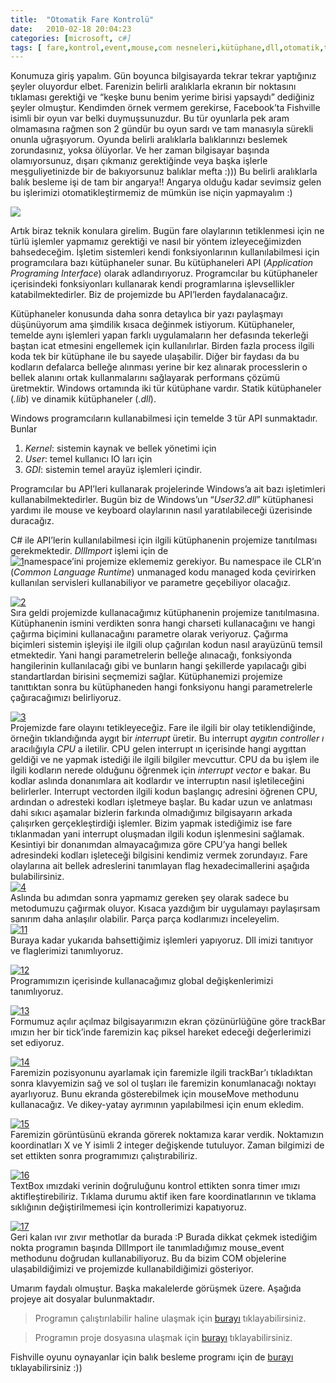 ```yaml
---
title:  "Otomatik Fare Kontrolü"
date:   2010-02-18 20:04:23
categories: [microsoft, c#]
tags: [ fare,kontrol,event,mouse,com nesneleri,kütüphane,dll,otomatik,tıkla,interopservices, API, balık, besleme,cem, com nesneleri, dll, event, fare, fishville, kontrol, kütüphane, mehmet, mouse, otomatik, tıkla, tıklama, yücel]
---
```




Konumuza giriş yapalım. Gün boyunca bilgisayarda tekrar tekrar yaptığınız şeyler oluyordur elbet. Farenizin belirli aralıklarla ekranın bir noktasını tıklaması gerektiği ve “keşke bunu benim yerime birisi yapsaydı” dediğiniz şeyler olmuştur. Kendimden örnek vermem gerekirse, Facebook’ta Fishville isimli bir oyun var belki duymuşsunuzdur. Bu tür oyunlarla pek aram olmamasına rağmen son 2 gündür bu oyun sardı ve tam manasıyla sürekli onunla uğraşıyorum. Oyunda belirli aralıklarla balıklarınızı beslemek zorundasınız, yoksa ölüyorlar. Ve her zaman bilgisayar başında olamıyorsunuz, dışarı çıkmanız gerektiğinde veya başka işlerle meşguliyetinizde bir de bakıyorsunuz balıklar mefta :))) Bu belirli aralıklarla balık besleme işi de tam bir angarya!! Angarya olduğu kadar sevimsiz gelen bu işlerimizi otomatikleştirmemiz de mümkün ise niçin yapmayalım :)  
  
[![](http://1.bp.blogspot.com/_-PvBeE2cwcg/S3ysfLw-XuI/AAAAAAAAAI8/99Kg4w1vgec/s200/mighty-mouse.jpg)](http://1.bp.blogspot.com/_-PvBeE2cwcg/S3ysfLw-XuI/AAAAAAAAAI8/99Kg4w1vgec/s1600-h/mighty-mouse.jpg)

Artık biraz teknik konulara girelim. Bugün fare olaylarının tetiklenmesi için ne türlü işlemler yapmamız gerektiği ve nasıl bir yöntem izleyeceğimizden bahsedeceğim. İşletim sistemleri kendi fonksiyonlarının kullanılabilmesi için programcılara bazı kütüphaneler sunar. Bu kütüphaneleri API (_Application Programing Interface_) olarak adlandırıyoruz. Programcılar bu kütüphaneler içerisindeki fonksiyonları kullanarak kendi programlarına işlevsellikler katabilmektedirler. Biz de projemizde bu API’lerden faydalanacağız.  

  
Kütüphaneler konusunda daha sonra detaylıca bir yazı paylaşmayı düşünüyorum ama şimdilik kısaca değinmek istiyorum. Kütüphaneler, temelde aynı işlemleri yapan farklı uygulamaların her defasında tekerleği baştan icat etmesini engellemek için kullanılırlar. Birden fazla process ilgili koda tek bir kütüphane ile bu sayede ulaşabilir. Diğer bir faydası da bu kodların defalarca belleğe alınması yerine bir kez alınarak processlerin o bellek alanını ortak kullanmalarını sağlayarak performans çözümü üretmektir. Windows ortamında iki tür kütüphane vardır. Statik kütüphaneler (_.lib_) ve dinamik kütüphaneler (_.dll_).  
  
Windows programcıların kullanabilmesi için temelde 3 tür API sunmaktadır. Bunlar  

1.  _Kernel_: sistemin kaynak ve bellek yönetimi için
2.  _User_: temel kullanıcı IO ları için
3.  _GDI_: sistemin temel arayüz işlemleri içindir.

Programcılar bu API’leri kullanarak projelerinde Windows’a ait bazı işletimleri kullanabilmektedirler. Bugün biz de Windows’un “_User32.dll_” kütüphanesi yardımı ile mouse ve keyboard olaylarının nasıl yaratılabileceği üzerisinde duracağız.  
  
C# ile API’lerin kullanılabilmesi için ilgili kütüphanenin projemize tanıtılması gerekmektedir. _DllImport_ işlemi için de  
[![1](http://lh4.ggpht.com/_-PvBeE2cwcg/S3ync0Dg9AI/AAAAAAAAAHo/6hRRrX5D6O0/1_thumb.png?imgmax=800 "1")](http://lh3.ggpht.com/_-PvBeE2cwcg/S3yncQORPgI/AAAAAAAAAHk/fLpl6oLWT9A/s1600-h/12.png)namespace’ini projemize eklememiz gerekiyor. Bu namespace ile CLR’ın (_Common Language Runtime_) unmanaged kodu managed koda çevirirken kullanılan servisleri kullanabiliyor ve parametre geçebiliyor olacağız.  
  
[![2](http://lh3.ggpht.com/_-PvBeE2cwcg/S3yneEue1DI/AAAAAAAAAHw/s_rxNghZBzs/2_thumb%5B6%5D.png?imgmax=800 "2")](http://lh6.ggpht.com/_-PvBeE2cwcg/S3yndfcMtXI/AAAAAAAAAHs/-dIZPwW5JOo/s1600-h/2%5B6%5D.png)  
Sıra geldi projemizde kullanacağımız kütüphanenin projemize tanıtılmasına. Kütüphanenin ismini verdikten sonra hangi charseti kullanacağını ve hangi çağırma biçimini kullanacağını parametre olarak veriyoruz. Çağırma biçimleri sistemin işleyişi ile ilgili olup çağırılan kodun nasıl arayüzünü temsil etmektedir. Yani hangi parametrelerin belleğe alınacağı, fonksiyonda hangilerinin kullanılacağı gibi ve bunların hangi şekillerde yapılacağı gibi standartlardan birisini seçmemizi sağlar. Kütüphanemizi projemize tanıttıktan sonra bu kütüphaneden hangi fonksiyonu hangi parametrelerle çağıracağımızı belirliyoruz.  
  
[![3](http://lh5.ggpht.com/_-PvBeE2cwcg/S3ynfipSehI/AAAAAAAAAH4/6xoT5ZZ7PIM/3_thumb%5B3%5D.png?imgmax=800 "3")](http://lh3.ggpht.com/_-PvBeE2cwcg/S3ynerCMhTI/AAAAAAAAAH0/bgkS_dpSa-U/s1600-h/3%5B4%5D.png)  
Projemizde fare olayını tetikleyeceğiz. Fare ile ilgili bir olay tetiklendiğinde, örneğin tıklandığında aygıt bir _interrupt_ üretir. Bu interrupt _aygıtın controller ı_ aracılığıyla _CPU_ a iletilir. CPU gelen interrupt ın içerisinde hangi aygıttan geldiği ve ne yapmak istediği ile ilgili bilgiler mevcuttur. CPU da bu işlem ile ilgili kodların nerede olduğunu öğrenmek için _interrupt vector_ e bakar. Bu kodlar aslında donanımlara ait kodlardır ve interruptın nasıl işletileceğini belirlerler. Interrupt vectorden ilgili kodun başlangıç adresini öğrenen CPU, ardından o adresteki kodları işletmeye başlar. Bu kadar uzun ve anlatması dahi sıkıcı aşamalar bizlerin farkında olmadığımız bilgisayarın arkada çalışırken gerçekleştirdiği işlemler. Bizim yapmak istediğimiz ise fare tıklanmadan yani interrupt oluşmadan ilgili kodun işlenmesini sağlamak. Kesintiyi bir donanımdan almayacağımıza göre CPU’ya hangi bellek adresindeki kodları işleteceği bilgisini kendimiz vermek zorundayız. Fare olaylarına ait bellek adreslerini tanımlayan flag hexadecimallerini aşağıda bulabilirsiniz.  
[![4](http://lh6.ggpht.com/_-PvBeE2cwcg/S3yngvq_B6I/AAAAAAAAAIA/93BHoec_K0w/4_thumb%5B2%5D.png?imgmax=800 "4")](http://lh5.ggpht.com/_-PvBeE2cwcg/S3yngB38aWI/AAAAAAAAAH8/M-6bTM9_zow/s1600-h/4%5B6%5D.png)  
Aslında bu adımdan sonra yapmamız gereken şey olarak sadece bu metodumuzu çağırmak oluyor. Kısaca yazdığım bir uygulamayı paylaşırsam sanırım daha anlaşılır olabilir. Parça parça kodlarımızı inceleyelim.  
[![11](http://lh3.ggpht.com/_-PvBeE2cwcg/S3ynjWKN8-I/AAAAAAAAAII/27ouEGI8pqA/11_thumb%5B14%5D.png?imgmax=800 "11")](http://lh6.ggpht.com/_-PvBeE2cwcg/S3ynh1KaY3I/AAAAAAAAAIE/LCH5Of0hC5w/s1600-h/11%5B20%5D.png)    
Buraya kadar yukarıda bahsettiğimiz işlemleri yapıyoruz. Dll imizi tanıtıyor ve flaglerimizi tanımlıyoruz.  
  
  
[![12](http://lh4.ggpht.com/_-PvBeE2cwcg/S3ynlSKOxgI/AAAAAAAAAIQ/PovDEoj4h4o/12_thumb%5B7%5D.png?imgmax=800 "12")](http://lh4.ggpht.com/_-PvBeE2cwcg/S3ynkU7KpEI/AAAAAAAAAIM/6YC6uHoY33k/s1600-h/12%5B10%5D.png)  
Programımızın içerisinde kullanacağımız global değişkenlerimizi tanımlıyoruz.  
  
  
[![13](http://lh4.ggpht.com/_-PvBeE2cwcg/S3ynm9vIcnI/AAAAAAAAAIY/ij74tRgXNSs/13_thumb%5B1%5D.png?imgmax=800 "13")](http://lh5.ggpht.com/_-PvBeE2cwcg/S3ynmELgExI/AAAAAAAAAIU/3vy0BA9gp7k/s1600-h/13%5B3%5D.png)  
Formumuz açılır açılmaz bilgisayarımızın ekran çözünürlüğüne göre trackBar ımızın her bir tick’inde faremizin kaç piksel hareket edeceği değerlerimizi set ediyoruz.  
  
  
[![14](http://lh4.ggpht.com/_-PvBeE2cwcg/S3ynozBcurI/AAAAAAAAAIg/DqhPWgZ1kjQ/14_thumb%5B1%5D.png?imgmax=800 "14")](http://lh6.ggpht.com/_-PvBeE2cwcg/S3ynn6g-mpI/AAAAAAAAAIc/wPDUgjd895w/s1600-h/14%5B3%5D.png)  
Faremizin pozisyonunu ayarlamak için faremizle ilgili trackBar’ı tıkladıktan sonra klavyemizin sağ ve sol ol tuşları ile faremizin konumlanacağı noktayı ayarlıyoruz. Bunu ekranda gösterebilmek için mouseMove methodunu kullanacağız. Ve dikey-yatay ayrımının yapılabilmesi için enum ekledim.  
  
  
[![15](http://lh6.ggpht.com/_-PvBeE2cwcg/S3ynqa8g6ZI/AAAAAAAAAIo/xmjsaaFwF5I/15_thumb%5B1%5D.png?imgmax=800 "15")](http://lh5.ggpht.com/_-PvBeE2cwcg/S3ynpRWDAII/AAAAAAAAAIk/hU89nbcaCjc/s1600-h/15%5B3%5D.png)  
Faremizin görüntüsünü ekranda görerek noktamıza karar verdik. Noktamızın koordinatları X ve Y isimli 2 integer değişkende tutuluyor. Zaman bilgimizi de set ettikten sonra programımızı çalıştırabiliriz.  
  
  
[![16](http://lh4.ggpht.com/_-PvBeE2cwcg/S3ynsAfnkwI/AAAAAAAAAIw/T-OUpPyvQtM/16_thumb%5B1%5D.png?imgmax=800 "16")](http://lh6.ggpht.com/_-PvBeE2cwcg/S3ynrER1DII/AAAAAAAAAIs/s8xB1I3J2nA/s1600-h/16%5B3%5D.png)  
TextBox ımızdaki verinin doğruluğunu kontrol ettikten sonra timer ımızı aktifleştirebiliriz. Tıklama durumu aktif iken fare koordinatlarının ve tıklama sıklığının değiştirilmemesi için kontrollerimizi kapatıyoruz.  
  
  
[![17](http://lh5.ggpht.com/_-PvBeE2cwcg/S3ynu361JsI/AAAAAAAAAI4/9Jl9ZGh_b14/17_thumb%5B1%5D.png?imgmax=800 "17")](http://lh3.ggpht.com/_-PvBeE2cwcg/S3yntZ8xLOI/AAAAAAAAAI0/r2RsAKfTetw/s1600-h/17%5B3%5D.png)  
Geri kalan ıvır zıvır methotlar da burada :P Burada dikkat çekmek istediğim nokta programın başında DllImport ile tanımladığımız mouse_event methodunu doğrudan kullanabiliyoruz. Bu da bizim COM objelerine ulaşabildiğimizi ve projemizde kullanabildiğimizi gösteriyor.  
  
Umarım faydalı olmuştur. Başka makalelerde görüşmek üzere. Aşağıda projeye ait dosyalar bulunmaktadır.  

> Programın çalıştırılabilir haline ulaşmak için  [burayı](http://pozerank.uuuq.com/MouseClickEvent(exe).rar)  tıklayabilirsiniz.

> Programın proje dosyasına ulaşmak için  [burayı](http://pozerank.uuuq.com/MouseClickEvent.rar)  tıklayabilirsiniz.

Fishville oyunu oynayanlar için balık besleme programı için de [burayı](http://pozerank.uuuq.com/FishVille%20Programi.rar) tıklayabilirsiniz :))
